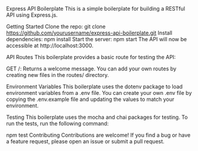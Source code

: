 Express API Boilerplate
This is a simple boilerplate for building a RESTful API using Express.js.

Getting Started
Clone the repo: git clone https://github.com/yourusername/express-api-boilerplate.git
Install dependencies: npm install
Start the server: npm start
The API will now be accessible at http://localhost:3000.

API Routes
This boilerplate provides a basic route for testing the API:

GET /: Returns a welcome message.
You can add your own routes by creating new files in the routes/ directory.

Environment Variables
This boilerplate uses the dotenv package to load environment variables from a .env file. You can create your own .env file by copying the .env.example file and updating the values to match your environment.

Testing
This boilerplate uses the mocha and chai packages for testing. To run the tests, run the following command:

npm test
Contributing
Contributions are welcome! If you find a bug or have a feature request, please open an issue or submit a pull request.
